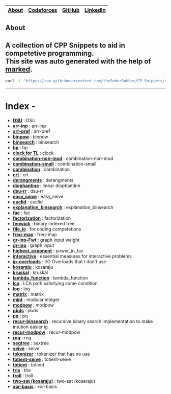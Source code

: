 
| [About]() | [Codeforces]() | [GitHub]() | [LinkedIn]() |
| - | - | - | - |
        
## About
        
A collection of CPP Snippets to aid in competetive programming. <br />
This site was auto generated with the help of [marked](https://www.npmjs.com/package/marked).
---        

```bash
curl -L "https://raw.githubusercontent.com/theSoberSobber/CP-Snippets/main/snippets.json" > snippets.json
```
---
# Index - 


- **[DSU](https://github.com/theSoberSobber/CP-Snippets/blob/main/snippets.json#L2)** : DSU 
- **[arr-inp](https://github.com/theSoberSobber/CP-Snippets/blob/main/snippets.json#L37)** : arr-inp 
- **[arr-pref](https://github.com/theSoberSobber/CP-Snippets/blob/main/snippets.json#L45)** : arr-pref 
- **[binpow](https://github.com/theSoberSobber/CP-Snippets/blob/main/snippets.json#L53)** : binpow 
- **[binsearch](https://github.com/theSoberSobber/CP-Snippets/blob/main/snippets.json#L68)** : binsearch 
- **[bp](https://github.com/theSoberSobber/CP-Snippets/blob/main/snippets.json#L89)** : bp 
- **[clock for TL](https://github.com/theSoberSobber/CP-Snippets/blob/main/snippets.json#L167)** : clock 
- **[combination-non-mod](https://github.com/theSoberSobber/CP-Snippets/blob/main/snippets.json#L179)** : combination-non-mod 
- **[combination-small](https://github.com/theSoberSobber/CP-Snippets/blob/main/snippets.json#L196)** : combination-small 
- **[combination](https://github.com/theSoberSobber/CP-Snippets/blob/main/snippets.json#L212)** : combination 
- **[crt](https://github.com/theSoberSobber/CP-Snippets/blob/main/snippets.json#L225)** : crt 
- **[derangments](https://github.com/theSoberSobber/CP-Snippets/blob/main/snippets.json#L249)** : derangments 
- **[diophantine](https://github.com/theSoberSobber/CP-Snippets/blob/main/snippets.json#L262)** : linear diophantine 
- **[dsu-rr](https://github.com/theSoberSobber/CP-Snippets/blob/main/snippets.json#L338)** : dsu-rr 
- **[easy_seive](https://github.com/theSoberSobber/CP-Snippets/blob/main/snippets.json#L377)** : easy_seive 
- **[euclid](https://github.com/theSoberSobber/CP-Snippets/blob/main/snippets.json#L396)** : euclid 
- **[explanation_binsearch](https://github.com/theSoberSobber/CP-Snippets/blob/main/snippets.json#L421)** : explanation_binsearch 
- **[fac](https://github.com/theSoberSobber/CP-Snippets/blob/main/snippets.json#L456)** : fac 
- **[factorization](https://github.com/theSoberSobber/CP-Snippets/blob/main/snippets.json#L470)** : factorization 
- **[fenwick](https://github.com/theSoberSobber/CP-Snippets/blob/main/snippets.json#L500)** : binary indexed tree 
- **[file_io](https://github.com/theSoberSobber/CP-Snippets/blob/main/snippets.json#L540)** : for coding competetions 
- **[freq-map](https://github.com/theSoberSobber/CP-Snippets/blob/main/snippets.json#L550)** : freq-map 
- **[gr-inp-Fwt](https://github.com/theSoberSobber/CP-Snippets/blob/main/snippets.json#L561)** : graph input weight 
- **[gr-inp](https://github.com/theSoberSobber/CP-Snippets/blob/main/snippets.json#L574)** : graph input 
- **[highest_exponent](https://github.com/theSoberSobber/CP-Snippets/blob/main/snippets.json#L587)** : power_in_fac 
- **[interactive](https://github.com/theSoberSobber/CP-Snippets/blob/main/snippets.json#L602)** : essential measures for interactive problems 
- **[ip-overloads](https://github.com/theSoberSobber/CP-Snippets/blob/main/snippets.json#L627)** : I/O Overloads that I don't use 
- **[kosaraju](https://github.com/theSoberSobber/CP-Snippets/blob/main/snippets.json#L644)** : kosaraju 
- **[kruskal](https://github.com/theSoberSobber/CP-Snippets/blob/main/snippets.json#L724)** : kruskal 
- **[lambda_function](https://github.com/theSoberSobber/CP-Snippets/blob/main/snippets.json#L745)** : lambda_function 
- **[lca](https://github.com/theSoberSobber/CP-Snippets/blob/main/snippets.json#L754)** : LCA path satisfying some condition 
- **[log](https://github.com/theSoberSobber/CP-Snippets/blob/main/snippets.json#L815)** : log 
- **[matrix](https://github.com/theSoberSobber/CP-Snippets/blob/main/snippets.json#L846)** : matrix 
- **[mint](https://github.com/theSoberSobber/CP-Snippets/blob/main/snippets.json#L897)** : modular integer 
- **[modpow](https://github.com/theSoberSobber/CP-Snippets/blob/main/snippets.json#L956)** : modpow 
- **[pbds](https://github.com/theSoberSobber/CP-Snippets/blob/main/snippets.json#L972)** : pbds 
- **[pq](https://github.com/theSoberSobber/CP-Snippets/blob/main/snippets.json#L987)** : pq 
- **[recur-binsearch](https://github.com/theSoberSobber/CP-Snippets/blob/main/snippets.json#L995)** : recursive binary search implementation to make intution easier ig 
- **[recur-modpow](https://github.com/theSoberSobber/CP-Snippets/blob/main/snippets.json#L1012)** : recur-modpow 
- **[rng](https://github.com/theSoberSobber/CP-Snippets/blob/main/snippets.json#L1028)** : rng 
- **[segtree](https://github.com/theSoberSobber/CP-Snippets/blob/main/snippets.json#L1037)** : sextree 
- **[seive](https://github.com/theSoberSobber/CP-Snippets/blob/main/snippets.json#L1151)** : seive 
- **[tokenizer](https://github.com/theSoberSobber/CP-Snippets/blob/main/snippets.json#L1169)** : tokenizer that has no use 
- **[totient-seive](https://github.com/theSoberSobber/CP-Snippets/blob/main/snippets.json#L1176)** : totient-seive 
- **[totient](https://github.com/theSoberSobber/CP-Snippets/blob/main/snippets.json#L1190)** : totient 
- **[trie](https://github.com/theSoberSobber/CP-Snippets/blob/main/snippets.json#L1210)** : trie 
- **[troll](https://github.com/theSoberSobber/CP-Snippets/blob/main/snippets.json#L1246)** : troll 
- **[two-sat (kosaraju)](https://github.com/theSoberSobber/CP-Snippets/blob/main/snippets.json#L1256)** : two-sat (kosaraju) 
- **[xor-basis](https://github.com/theSoberSobber/CP-Snippets/blob/main/snippets.json#L1393)** : xor-basis 